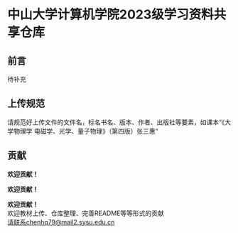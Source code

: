 # 中山大学计算机学院2023级学习资料共享仓库
## 前言
待补充
## 上传规范
请规范好上传文件的文件名，标名书名、版本、作者、出版社等要素，如课本“《大学物理学  电磁学、光学、量子物理》（第四版）张三惠“
## 贡献
**欢迎贡献！**

**欢迎贡献！**

**欢迎贡献！**  
欢迎教材上传、仓库整理、完善README等等形式的贡献  
请联系chenhq79@mail2.sysu.edu.cn
